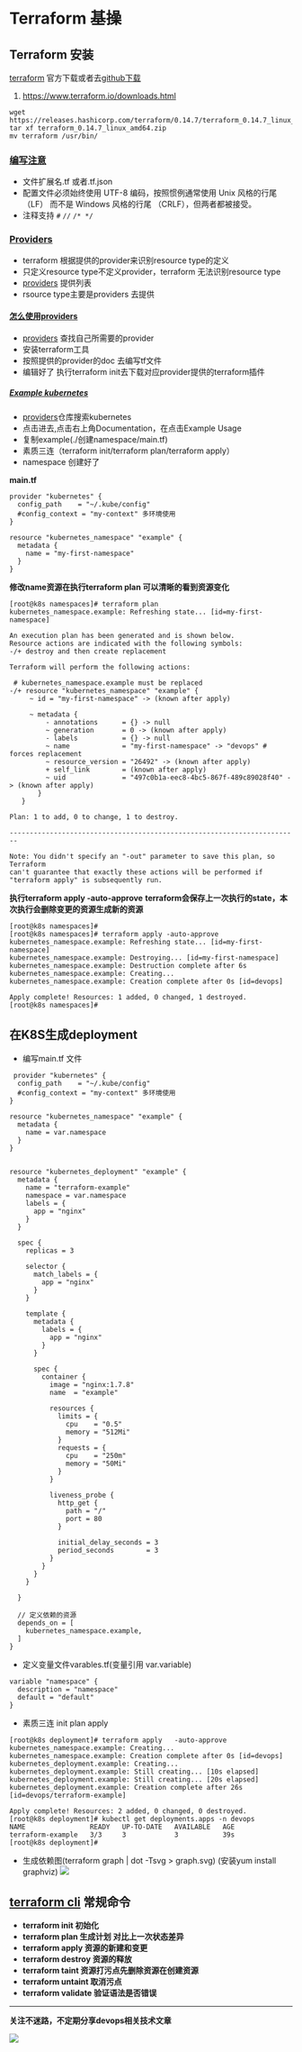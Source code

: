  # Terraform 基操
 
## Terraform 安装
[terraform](https://www.terraform.io/downloads.html) 官方下载或者去[github下载](https://github.com/hashicorp/terraform/releases)
1. https://www.terraform.io/downloads.html
``` 
wget https://releases.hashicorp.com/terraform/0.14.7/terraform_0.14.7_linux_amd64.zip
tar xf terraform_0.14.7_linux_amd64.zip
mv terraform /usr/bin/
```

### [编写注意](https://www.terraform.io/docs/language/files/index.html) 
- 文件扩展名.tf 或者.tf.json 
- 配置文件必须始终使用 UTF-8 编码，按照惯例通常使用 Unix 风格的行尾 （LF） 而不是 Windows 风格的行尾 （CRLF），但两者都被接受。
- 注释支持 `#` `//` `/* */`

### [Providers](https://www.terraform.io/docs/language/providers/index.html)
- terraform 根据提供的provider来识别resource type的定义 
- 只定义resource type不定义provider，terraform 无法识别resource type
- [providers](https://registry.terraform.io/browse/providers) 提供列表
- rsource type主要是providers 去提供

#### [怎么使用providers](https://www.terraform.io/docs/language/providers/index.html#how-to-use-providers)
- [providers](https://registry.terraform.io/browse/providers) 查找自己所需要的provider
- 安装terraform工具
- 按照提供的provider的doc 去编写tf文件
- 编辑好了 执行terraform init去下载对应provider提供的terraform插件

#####  [Example kubernetes](https://registry.terraform.io/providers/hashicorp/kubernetes/latest/docs)
- [providers](https://registry.terraform.io/browse/providers)仓库搜索kubernetes
- 点击进去,点击右上角Documentation，在点击Example Usage
- 复制example(./创建namespace/main.tf)  
- 素质三连（terraform init/terraform plan/terraform apply）
- namespace 创建好了

**main.tf**
```
provider "kubernetes" {
  config_path    = "~/.kube/config"
  #config_context = "my-context" 多环境使用
}

resource "kubernetes_namespace" "example" {
  metadata {
    name = "my-first-namespace"
  }
}
```
**修改name资源在执行terraform plan 可以清晰的看到资源变化**
 ```
 [root@k8s namespaces]# terraform plan 
kubernetes_namespace.example: Refreshing state... [id=my-first-namespace]

An execution plan has been generated and is shown below.
Resource actions are indicated with the following symbols:
-/+ destroy and then create replacement

Terraform will perform the following actions:

  # kubernetes_namespace.example must be replaced
-/+ resource "kubernetes_namespace" "example" {
      ~ id = "my-first-namespace" -> (known after apply)

      ~ metadata {
          - annotations      = {} -> null
          ~ generation       = 0 -> (known after apply)
          - labels           = {} -> null
          ~ name             = "my-first-namespace" -> "devops" # forces replacement
          ~ resource_version = "26492" -> (known after apply)
          + self_link        = (known after apply)
          ~ uid              = "497c0b1a-eec8-4bc5-867f-489c89028f40" -> (known after apply)
        }
    }

Plan: 1 to add, 0 to change, 1 to destroy.

------------------------------------------------------------------------

Note: You didn't specify an "-out" parameter to save this plan, so Terraform
can't guarantee that exactly these actions will be performed if
"terraform apply" is subsequently run.

 ```
**执行terraform apply -auto-approve**
**terraform会保存上一次执行的state，本次执行会删除变更的资源生成新的资源**
```
[root@k8s namespaces]# 
[root@k8s namespaces]# terraform apply -auto-approve 
kubernetes_namespace.example: Refreshing state... [id=my-first-namespace]
kubernetes_namespace.example: Destroying... [id=my-first-namespace]
kubernetes_namespace.example: Destruction complete after 6s
kubernetes_namespace.example: Creating...
kubernetes_namespace.example: Creation complete after 0s [id=devops]

Apply complete! Resources: 1 added, 0 changed, 1 destroyed.
[root@k8s namespaces]# 
```
## 在K8S生成deployment
- 编写main.tf 文件
```
 provider "kubernetes" {
  config_path    = "~/.kube/config"
  #config_context = "my-context" 多环境使用
}

resource "kubernetes_namespace" "example" {
  metadata {
    name = var.namespace
  }
}


resource "kubernetes_deployment" "example" {
  metadata {
    name = "terraform-example"
    namespace = var.namespace
    labels = {
      app = "nginx"
    }
  }

  spec {
    replicas = 3

    selector {
      match_labels = {
        app = "nginx"
      }
    }

    template {
      metadata {
        labels = {
          app = "nginx"
        }
      }

      spec {
        container {
          image = "nginx:1.7.8"
          name  = "example"

          resources {
            limits = {
              cpu    = "0.5"
              memory = "512Mi"
            }
            requests = {
              cpu    = "250m"
              memory = "50Mi"
            }
          }

          liveness_probe {
            http_get {
              path = "/"
              port = 80
            }

            initial_delay_seconds = 3
            period_seconds        = 3
          }
        }
      }
    }

  }

  // 定义依赖的资源
  depends_on = [
    kubernetes_namespace.example,
  ]
}
```
- 定义变量文件varables.tf(变量引用 var.variable)
```
variable "namespace" {
  description = "namespace"
  default = "default"
}

```
- 素质三连 init plan apply
```
[root@k8s deployment]# terraform apply   -auto-approve
kubernetes_namespace.example: Creating...
kubernetes_namespace.example: Creation complete after 0s [id=devops]
kubernetes_deployment.example: Creating...
kubernetes_deployment.example: Still creating... [10s elapsed]
kubernetes_deployment.example: Still creating... [20s elapsed]
kubernetes_deployment.example: Creation complete after 26s [id=devops/terraform-example]

Apply complete! Resources: 2 added, 0 changed, 0 destroyed.
[root@k8s deployment]# kubectl get deployments.apps -n devops 
NAME                READY   UP-TO-DATE   AVAILABLE   AGE
terraform-example   3/3     3            3           39s
[root@k8s deployment]# 

```
- 生成依赖图(terraform graph | dot -Tsvg > graph.svg) (安装yum install graphviz)
  ![](../public/img/dag.png)

## [terraform cli](https://www.terraform.io/docs/cli/index.html) 常规命令
- **terraform init 初始化**
- **terraform plan  生成计划 对比上一次状态差异**
- **terraform apply 资源的新建和变更**
- **terraform destroy 资源的释放**
- **terraform taint 资源打污点先删除资源在创建资源**
- **terraform untaint 取消污点**
- **terraform validate 验证语法是否错误**
------------------------------------
**关注不迷路，不定期分享devops相关技术文章**

![](../public/img/11.png)
